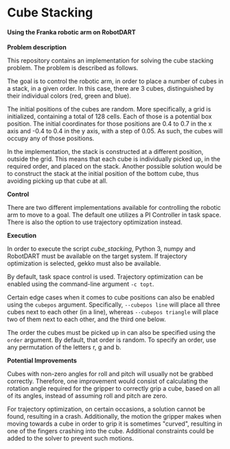# Cube Stacking
#### Using the Franka robotic arm on RobotDART

**Problem description**

This repository contains an implementation for solving the cube stacking problem. The problem is described as follows.

The goal is to control the robotic arm, in order to place a number of cubes in a stack, in a given order. In this case, there are 3 cubes, distinguished by their individual colors (red, green and blue).

The initial positions of the cubes are random. More specifically, a grid is initialized, containing a total of 128 cells. Each of those is a potential box position. The initial coordinates for those positions are 0.4 to 0.7 in the x axis and -0.4 to 0.4 in the y axis, with a step of 0.05. As such, the cubes will occupy any of those positions.

In the implementation, the stack is constructed at a different position, outside the grid. This means that each cube is individually picked up, in the required order, and placed on the stack. Another possible solution would be to construct the stack at the initial position of the bottom cube, thus avoiding picking up that cube at all.

**Control**

There are two different implementations available for controlling the robotic arm to move to a goal. The default one utilizes a PI Controller in task space. There is also the option to use trajectory optimization instead.

**Execution**

In order to execute the script *cube_stacking*,  Python 3, numpy and RobotDART must be available on the target system. If trajectory optimization is selected, gekko must also be available.

By default, task space control is used. Trajectory optimization can be enabled using the command-line argument `-c topt`.

Certain edge cases when it comes to cube positions can also be enabled using the `cubepos` argument. Specifically, `--cubepos line` will place all three cubes next to each other (in a line), whereas `--cubepos triangle` will place two of them next to each other, and the third one below.

The order the cubes must be picked up in can also be specified using the `order` argument. By default, that order is random. To specify an order, use any permutation of the letters r, g and b.

**Potential Improvements**

Cubes with non-zero angles for roll and pitch will usually not be grabbed correctly. Therefore, one improvement would consist of calculating the rotation angle required for the gripper to correctly grip a cube, based on all of its angles, instead of assuming roll and pitch are zero.

For trajectory optimization, on certain occasions, a solution cannot be found, resulting in a crash. Additionally, the motion the gripper makes when moving towards a cube in order to grip it is sometimes "curved", resulting in one of the fingers crashing into the cube. Additional constraints could be added to the solver to prevent such motions.


